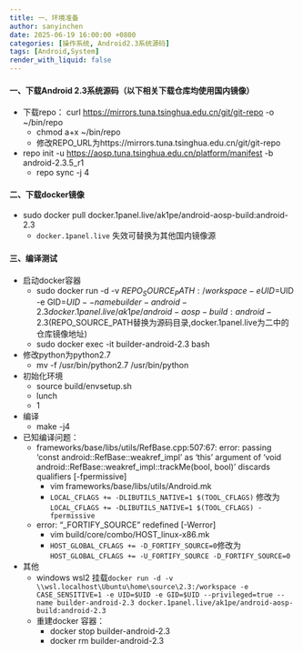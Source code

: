 ```yaml
---
title: 一、环境准备
author: sanyinchen
date: 2025-06-19 16:00:00 +0800
categories: [操作系统, Android2.3系统源码]
tags: [Android,System]
render_with_liquid: false
---
```


#### 一、下载Android 2.3系统源码（以下相关下载仓库均使用国内镜像）
+ 下载repo： curl https://mirrors.tuna.tsinghua.edu.cn/git/git-repo -o ~/bin/repo
  + chmod a+x ~/bin/repo
  + 修改REPO_URL为https://mirrors.tuna.tsinghua.edu.cn/git/git-repo
+ repo init -u https://aosp.tuna.tsinghua.edu.cn/platform/manifest -b android-2.3.5_r1
  + repo sync -j 4

#### 二、下载docker镜像
+ sudo docker pull docker.1panel.live/ak1pe/android-aosp-build:android-2.3
  + `docker.1panel.live` 失效可替换为其他国内镜像源

#### 三、编译测试
+ 启动docker容器
  + sudo docker run -d -v $REPO_SOURCE_PATH:/workspace -e UID=$UID -e GID=$UID --name builder-android-2.3 docker.1panel.live/ak1pe/android-aosp-build:android-2.3 ($REPO_SOURCE_PATH替换为源码目录,docker.1panel.live为二中的仓库镜像地址)
  + sudo docker exec -it builder-android-2.3 bash
+ 修改python为python2.7
  + mv -f /usr/bin/python2.7 /usr/bin/python
+ 初始化环境
  + source build/envsetup.sh
  + lunch
  + 1
+ 编译
  + make -j4
+ 已知编译问题：
  + frameworks/base/libs/utils/RefBase.cpp:507:67: error: passing ‘const android::RefBase::weakref_impl’ as ‘this’ argument of ‘void android::RefBase::weakref_impl::trackMe(bool, bool)’ discards qualifiers [-fpermissive]
    + vim frameworks/base/libs/utils/Android.mk
    + `LOCAL_CFLAGS += -DLIBUTILS_NATIVE=1 $(TOOL_CFLAGS)` 修改为 `LOCAL_CFLAGS += -DLIBUTILS_NATIVE=1 $(TOOL_CFLAGS) -fpermissive`
  + error: “_FORTIFY_SOURCE” redefined [-Werror]
    + vim build/core/combo/HOST_linux-x86.mk
    + `HOST_GLOBAL_CFLAGS += -D_FORTIFY_SOURCE=0`修改为`HOST_GLOBAL_CFLAGS += -U_FORTIFY_SOURCE -D_FORTIFY_SOURCE=0`
+ 其他
  + windows wsl2 挂载`docker run -d -v \\wsl.localhost\Ubuntu\home\source\2.3:/workspace -e  CASE_SENSITIVE=1 -e UID=$UID -e GID=$UID --privileged=true --name builder-android-2.3 docker.1panel.live/ak1pe/android-aosp-build:android-2.3`
  + 重建docker 容器：
    + docker stop builder-android-2.3
    + docker rm builder-android-2.3
